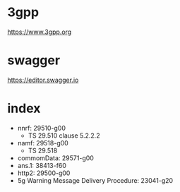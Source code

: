 3gpp
===
https://www.3gpp.org

swagger
===
https://editor.swagger.io

index
===
 - nnrf: 29510-g00
   - TS 29.510 clause 5.2.2.2
 - namf: 29518-g00
   - TS 29.518
 - commomData: 29571-g00
 - ans.1: 38413-f60
 - http2: 29500-g00
 - 5g Warning Message Delivery Procedure: 23041-g20
 
